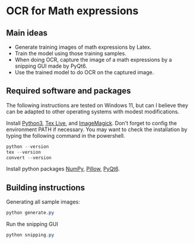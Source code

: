 # OCR for Math expressions

## Main ideas
- Generate training images of math expressions by Latex.
- Train the model using those training samples.
- When doing OCR, capture the image of a math expressions by a snipping GUI made by PyQt6.
- Use the trained model to do OCR on the captured image.

## Required software and packages
The following instructions are tested on Windows 11, but can I believe they can be adapted to other operating systems with modest modifications.

Install [Python3](https://www.python.org/), [Tex Live](https://www.tug.org/texlive/), and [ImageMagick](https://imagemagick.org/index.php).
Don't forget to config the environment PATH if necessary. You may want to check the installation by typing the following command in the powershell.
```powershell
python --version
tex --version
convert --version
```

Install python packages [NumPy](https://numpy.org/), [Pillow](https://pillow.readthedocs.io/en/stable/installation.html), [PyQt6](https://pypi.org/project/PyQt6/).

## Building instructions
Generating all sample images:
```powershell
python generate.py
```

Run the snipping GUI
```powershell
python snipping.py
```